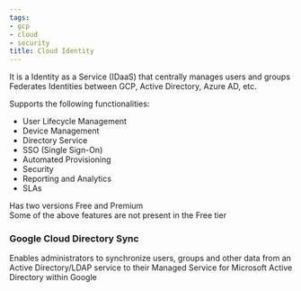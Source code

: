 ```yaml
---
tags:
- gcp
- cloud
- security
title: Cloud Identity
---
```


It is a Identity as a Service (IDaaS) that centrally manages users and groups  
Federates Identities between GCP, Active Directory, Azure AD, etc.

Supports the following functionalities:

* User Lifecycle Management
* Device Management
* Directory Service
* SSO (Single Sign-On)
* Automated Provisioning
* Security
* Reporting and Analytics
* SLAs

Has two versions Free and Premium  
Some of the above features are not present in the Free tier

### Google Cloud Directory Sync

Enables administrators to synchronize users, groups and other data from an Active Directory/LDAP service to their Managed Service for Microsoft Active Directory within Google